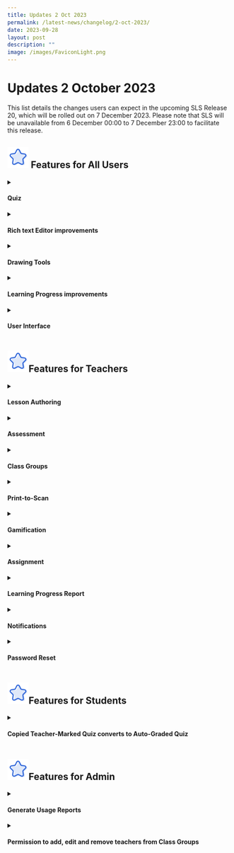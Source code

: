 ```yaml
---
title: Updates 2 Oct 2023
permalink: /latest-news/changelog/2-oct-2023/
date: 2023-09-28
layout: post
description: ""
image: /images/FaviconLight.png
---
```

<h1>Updates 2 October 2023</h1>
<p>This list details the changes users can expect in the upcoming SLS Release 20, which will be rolled out on 7 December 2023. Please note that SLS will be unavailable from 6 December 00:00 to 7 December 23:00 to facilitate this release.</p>
<h2><img style="width:3rem; display: inline;" src="/images/Icons/Star.svg">
Features for All Users</h2>
<details><summary><h4>Quiz</h4></summary>
<details><summary><h5>"Restart Quiz" function removed on Progressive Quizzes</h5></summary>
<ol>
<li>With the new option to retry quizzes, the function for students to restart in progressive quizzes has been removed.</li>
</ol>
</details>
<details><summary><h5>Quiz Score Calculation</h5></summary>
<ol>
<li>Quiz score will exclude Free-Response Questions and Audio-Response questions that are not marked in Progressive and Auto-Graded quizzes.</li>
<li>New indicator on quiz score will show that there are questions pending marks from Learning Feedback Assistants.</li>
<li>Quiz score prerequisites, score requirement to retry a quiz and gamification conditions requirements will be based on the total quiz score that can be marked by the system in Progressive and Auto-Graded quizzes.</li>
</ol>
</details>
</details>
<details><summary><h4>Rich text Editor improvements</h4></summary>
<ol>
<li>Users can renumber bullet points.</li>
<li>User can right click the selected text to edit the font styling.</li>
<li>User can right click to access the undo and redo function.</li>
</ol>
</details>
<details><summary><h4>Drawing Tools</h4></summary>
<details><summary><h5>Drawing Tool and Canvas Improvements </h5></summary>
<ol>
<li>Teachers or students are able to fit the content of drawing within the drawing tool view port by clicking on “Fit to width”.</li>
<li>Users are able to use the slider zoom to enlarge or reduce their canvas view.</li>
<li>The canvas size has been expanded to make drawing easier.</li>
</ol>
</details>
<details><summary><h5>Image Cropping Tool </h5></summary>
<ol>
<li>Users are able to crop user-generated images based on preset or custom aspect ratios.</li>
<li>Users are able to crop uploaded images based on the preset aspect ratio for images in system, e.g. featured lesson images, game avatar images, forum topic images, discussion feature images, class group images.</li>
</ol>
</details>
</details>
<details><summary><h4>Learning Progress improvements</h4></summary>
<ol>
<li>Users are able to view data on the Learning Progress donut chart for assignment or self-study based on the selected content map.</li>
<li>Users are able to view Learning Progress data of Free-Response and Audio-Response Questions assessed by Learning Feedback Assistants.</li>
</ol>
</details>
<details><summary><h4>User Interface</h4></summary>
<ol>
<li>Users can view Teachers' Preferred Names and Full Names throughout the various student and teacher views, i.e. "Teacher's Preferred Name (Teacher's Full Name)"</li>
</ol>
</details>
<h2><img style="width:3rem; display: inline;" src="/images/Icons/Star.svg">Features for Teachers</h2>
<details><summary><h4>Lesson Authoring</h4></summary>
<details><summary><h5>Quiz Improvements</h5></summary>
<details><summary><h5>Timed Quiz</h5></summary>
<ol>
<li>Teachers can select the option “Set quiz as timed quiz” to show a timer for all quiz types. Timers will count upwards as the quiz begins, and show the recommended time below.</li>
<li>Teachers may also select the option for quizzes to be submitted automatically when time is up to facilitate e-examinations.</li>
</ol>
</details>
<details><summary><h5>Retry Quiz</h5></summary>
<ol>
<li>Teachers can allow students to retry a quiz.</li>
<li>Teachers can make it compulsory for students to retry a quiz if marks attained are below the percentage value set by the teacher.</li>
</ol>
</details>
<details><summary><h5>Randomise Pages in Quiz </h5></summary>
<ol>
<li>Teachers can select the option to randomise all pages in Auto-Graded and Teacher-Marked quizzes.</li>
<li>Teachers can assign quiz pages at random, based on the selected number of pages, like a question bank. E.g. Teachers can create a quiz with 50 pages with 1 question per page at 1 mark each. When assigning, teachers can choose to assign 10 pages at random to each student to have a total of 10 marks.</li>
</ol>
</details>
</details>
<details>
<summary><h5>Last worked on lessons/assignments</h5></summary>
<ol>
<li>Teachers are able to pick up where they had left off when editing a lesson or assignment via the “Edit Existing” tab after clicking on the “Create/Edit Lesson” button on the homepage.</li>
</ol>
</details>
<details><summary><h5>Layered Hints </h5></summary>
<ol>
<li>Teachers are able to set up to 3 hints for these question types: Multiple-Choice, Multiple-Response, Fill-in-the-Blanks, Click-and-Drop. Hints must be progressively opened by students.</li>
</ol>
</details>
<details><summary><h5>Add more than 1 Interactive Thinking Tool (ITT) in single activity</h5></summary>
<ol>
<li>Teachers are able to add multiple ITTs in an activity.</li>
</ol>
</details>
<details><summary><h5>Enhanced Video and Audio Editing and Playback</h5></summary>
<ol>
<li>Teachers are able to set concrete start and end times for video or audio playback.</li>
<li>Users are able to set different playback speeds for video or audio.</li>
</ol>
</details>
<details><summary><h5>Edit lesson directly after copy is made</h5></summary>
<ol>
<li>Teachers are able to edit a copied lesson after the copy is made via the “Edit Lesson” button.</li>
</ol>
</details>
<details><summary><h5>Click-and-Drop Question Enhancement</h5></summary>
<ol>
<li>Teachers can crop base images and add options by cropping from the uploaded base image.</li>
<li>Teachers are able to customise sizes of text and image options and resize without losing placed options. Font sizes on text options will not be resized.</li>
<li>Teachers are able to upload new base image and edit them without losing existing options, but placed options will be removed from base image.</li>
</ol>
</details>
<details><summary><h5>Fill-in-the-Blanks Question Enhancement</h5></summary>
<ol>
<li>Teachers can select from two additional Fill-in-the-Blanks question types.
</li><li>Word Bank - Teachers are able to display all options for the blanks in a word bank, and also include distractors within the word bank.</li>
<li>Multiple-Options - Teachers are able to provide options for each blank within the Fill-in-the-Blanks question.</li>
</ol>
</details>
<details><summary><h5>Distribute Slides, Video and Audio Across Paginated Activities/Quiz</h5></summary>
<ol>
<li>Teachers are able to split slides in the form of PowerPoint files (.ppt, .pptx) across different pages by adding “Split-page Media”. Slides will be converted to images and distributed across pages, where one image appears on each page.</li>
<li>Teachers are able to split video and audio files across different pages by adding “Split-page Media”. Teachers will need to add multiple timestamps, with strict start and end times. The video or audio file will be distributed across pages based on the indicated timestamps.</li>
<li>The first slide, video or audio will be added to existing pages where users select the option to split media.</li>
<li>Note that split-page media is disabled between components.</li>
</ol>
</details>
<details><summary><h5>Add Multiple Pages</h5></summary>
<ol>
<li>Teachers can add multiple pages to an activity or quiz.</li>
</ol>
</details>
<details><summary><h5>QTI Improvements</h5></summary>
<ol>
<li>Teachers can add QTI questions across different pages in an activity.</li>
</ol>
</details>
<details><summary><h5>Featured Image Display</h5></summary>
<ol>
<li>Featured images will be displayed based on recommended aspect ratio.</li>
</ol>
</details>
</details>
<details><summary><h4>Assessment</h4></summary>
<details><summary><h5>Marking Using Drawing Tool via Teacher feedback</h5></summary>
<ol>
<li>Teachers are able to mark images submitted by students (student drawing, uploaded image) and provide feedback.</li>
<li>Teachers or students are able to reply to the drawing.</li>
</ol>
</details>
<details><summary><h5>Teacher Marking on PDF</h5></summary>
<ol>
<li>Teachers are able to make a PDF copy of the student’s answer to a Free-Response Question. The PDF file will be created in the Teacher’s Comments response box for annotation and posting.</li>
</ol>
</details>
<details><summary><h5>Submit Quiz on behalf of students</h5></summary>
<ol>
<li>Teachers can submit Teacher-Marked quizzes on behalf of the student via the Monitor Assignment page by selecting the student(s), regardless of the students’ completion. Draft responses saved by the student will be submitted.</li>
</ol>
</details>
<details><summary><h5>Short Answer Feedback Assistant(ShortAnsFA)</h5></summary>
<ol>
<li>Teachers are able to provide feedback more quickly by using ShortAnsFA with Free-Response Questions in Teacher-Marked Quizzes.
<ul>
<li>to grade student responses</li>
<li>auto-generate content-related feedback</li>
</ul>
</li>
</ol>
</details>
</details>
<details><summary><h4>Class Groups</h4></summary>
<details><summary><h5>Switch to Teacher-student account via Class Group page</h5> </summary>
<ol>
<li>Teachers are able switch to their Teacher or Teacher-student accounts via the Class Group page.</li>
</ol>
</details>
<details><summary><h5>Different Class Group Types</h5></summary>
<ol>
<li>Teachers are able to create new group types
<ul>
<li>Professional Development Groups</li>
<li>Staff Groups</li>
</ul>
</li>
</ol>
<ul>
<li>Note: Assignments and Learning Progress are not available for Staff Groups.</li>
</ul>
</details>
<details><summary><h5>Class Group Feature Image</h5></summary>
<ol>
<li>Teachers are able to upload a group image for their Class Group.</li>
</ol>
</details>
<details><summary><h5>Cutover Improvements</h5></summary>
<ol>
<li>The Class Group academic year will be updated after the system cutover takes place in mid to late-December 2023. The following data for each Class Group - Teachers and students, Class Group details and Class Group Resources - will be added to a new Class Group for 2024. The Class Group for 2023 will be archived in Past Class Groups. This automatic transfer will take place as long as the Class Group has not expired.</li>
<li>Teachers and students are able to search, filter and view assignments from the past three years in their Current and Past Class Groups.</li>
<li>Teachers are able to move assignments in their Past Class Groups to the current academic year’s Class Group.</li>
</ol>
</details>
</details>
<details><summary><h4>Print-to-Scan</h4></summary>
<ol>
<li>Print-to-Scan can be used for Multiple-Choice Questions and Free-Response Questions in a Teacher-Marked Quiz only.</li>
<li>Teachers are able to print:
<ul>
<li>Question paper - identical copy for all students</li>
<li>Response Sheets - personalised copy for each student which includes the Assignment ID, a unique Student ID, and Question ID for each question. Unsupported question types will be labelled.</li>
</ul>
</li>
</ol>
<ol>
<li>Teacher can scan the Response Sheets to populate the student’s response in the Teacher-Marked Quiz in an SLS assignment.</li>
<li>Teachers will be able to see the draft status of each student’s attempt in the Assignment Monitoring page after the Response Sheet is uploaded and processed.</li>
<li>Teachers are able to submit quizzes for students in bulk, and apply the existing marking flows.</li>
</ol>
</details>
<details><summary><h4>Gamification</h4></summary>
<details><summary><h5>XP Modifiers</h5></summary>
<ol>
<li>Teachers are able to set XP modifier bonuses based on the number of consecutive correct responses (streaks) in a Progressive Quiz.</li>
<li>Teachers are able to set XP modifier penalties for quiz retries for Auto-Graded or Progressive Quiz.</li>
<li>Teachers are able to set XP modifier penalties for opened hints.</li>
<li>Teachers are able to set XP modifier penalties for exceeding the recommended quiz time.</li>
</ol>
</details>
<details><summary><h5>New Conditions for Game Stories, Achievements and Game Avatars</h5></summary>
<ol>
<li>Teachers can now add new conditions for the awarding of Collectibles or Game Stories, including
<ol style="list-style-type: lower-alpha;">
<li>Lesson Start</li>
<li>Lesson Progress</li>
<li>Level reached</li>
<li>Quiz score</li>
<li>Quiz ranking</li>
<li>Collectible awarded</li>
</ol>
</li>
<li>Teachers can specify the relationships between selected conditions using AND/OR operators.</li>
</ol>
</details>
<details><summary><h5>Customisable Game Avatars for Gamified Lessons</h5></summary>
<ol>
<li>The Game Avatar is a new type of award in Gamification lessons. Game Avatars can be used as a condition, similar to Achievements, for other Collectibles. Both Achievements and Game Avatars are shown under the “Collectibles” tab.</li>
<li>Teachers can create Game Avatars with user-uploaded images.</li>
<li>Students can use awarded Game Avatars within the same gamified Assignment.</li>
</ol>
</details>
<details><summary><h5>Competitive Quiz</h5></summary>
<ol>
<li>Teachers can choose to award XP based on the quiz ranking attained by the student (e.g. top 1-5 ranking).</li>
<li>The Quiz Leaderboard will be available if the Quiz’s ranking has been selected as a condition for a Game Story or Collectible.</li>
</ol>
</details>
<details><summary><h5>Branches in Game Stories and Collectibles</h5></summary>
<ol>
<li>Teachers are able to create game branches for Game Stories and Collectibles.</li>
<li>Students are able to select the game branches when Game Stories or Collectibles are awarded. These game branches can be used as a condition for other Game Stories and Collectibles.</li>
<li>Teachers can choose to set either Game Choices or Short-Response Text to create game branches.</li>
<li>Using Game Choices, teachers can set concrete options for students to select when the Game Story or Collectible is awarded.</li>
<li>Using Short Response Text, students are required to input text to select the game branch.</li>
</ol>
</details>
</details>
<details><summary><h4>Assignment</h4></summary>
<details><summary><h5>Conditional Activity Access</h5></summary>
<ol>
<li>Teachers are able to add prerequisites to Activities, in addition to Sections (existing functionality).</li>
<li>Prerequisites for Activities and Sections now include:
<ul>
<li>Completion</li>
<li>Quiz score</li>
</ul>
</li>
<li>Teachers can set sequential Section access for Sections within a lesson and sequential Activity access for Activities within a Section.</li>
<li>Teachers can specify the relationships between selected prerequisites using AND/OR operators.</li>
</ol>
</details>
<details><summary><h5>Open Teams Setting in Team Activity</h5></summary>
<ol>
<li>Teachers are able to turn on the setting for SLS to auto-assign students into Teams in Team Activities.</li>
<li>Teachers set a number of Open Teams. Teachers do not have to group students into different Teams. As each student accesses the Team Activity, they will be assigned to the team with the lowest number of students.</li>
</ol>
</details>
<details><summary><h5>Direct assignment from Class Group Resource</h5></summary>
<ol>
<li>Teachers are able to directly assign from class group resources.</li>
</ol>
</details>
</details>
<details><summary><h4>Learning Progress Report</h4></summary>
<ol>
<li>Teachers are able to download Learning Progress reports in the form of .csv files for Class Group Assignments and Self-Study, including data on Adaptive Learning System (ALS) practices.</li>
</ol>
</details>
<details><summary><h4>Notifications</h4></summary>
<ol>
<li>Teachers are able to create announcements for all or selected teachers in their Class Groups.</li>
<li>The “Created by me” tab in Notifications will display notifications created by the user only, instead of displaying all notifications created by teachers in participating Class Groups.</li>
</ol>
</details>
<details><summary><h4>Password Reset</h4></summary>
<ol>
<li>Form Teachers are able to reset passwords for students in their form classes.</li>
</ol>
</details>
<h2><img style="width:3rem; display: inline;" src="/images/Icons/Star.svg">Features for Students</h2>
<details><summary><h4>Copied Teacher-Marked Quiz converts to Auto-Graded Quiz</h4></summary>
<ol>
<li>Teacher-Marked Quizzes in Lessons that are copied to students’ My Drive are converted to Auto-Graded Quizzes.</li>
</ol>
</details>
<h2><img style="width:3rem; display: inline;" src="/images/Icons/Star.svg">Features for Admin</h2>
<details><summary><h4>Generate Usage Reports</h4></summary>
<ol>
<li>School Admin users can generate SLS usage reports by month, user role (student or teacher) and Level (for students only) for their school.</li>
<li>Usage reports include data on the following:
<ul>
<li>Number of days logged into SLS for teaching and learning</li>
<li>Total number of page views related to teaching and learning</li>
</ul>
</li>
</ol>
</details>
<details><summary><h4>Permission to add, edit and remove teachers from Class Groups</h4></summary>
<ol>
<li>School Admin users can add, edit and remove teachers from Class Groups in their schools.</li>
</ol>
</details>